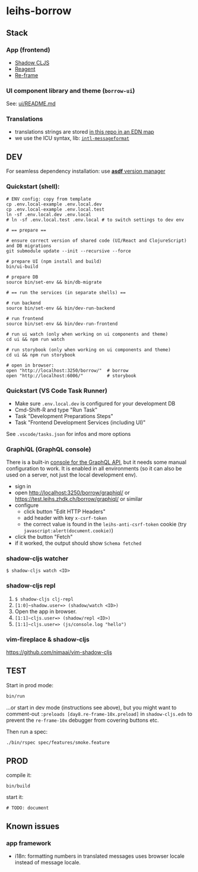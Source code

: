 # leihs-borrow

## Stack

### App (frontend)

- [Shadow CLJS](https://github.com/thheller/shadow-cljs)
- [Reagent](https://github.com/reagent-project/reagent)
- [Re-frame](https://github.com/day8/re-frame)

### UI component library and theme (`borrow-ui`)

See: [ui/README.md](ui/README.md)

### Translations

- translations strings are stored [in this repo in an EDN map](src/common/leihs/borrow/translations.cljc)
- we use the ICU syntax, lib: [`intl-messageformat`](https://formatjs.io/docs/intl-messageformat/)

## DEV

For seamless dependency installation: use [__asdf__ version manager](https://asdf-vm.com)

### Quickstart (shell):

```shell
# ENV config: copy from template
cp .env.local-example .env.local.dev
cp .env.local-example .env.local.test
ln -sf .env.local.dev .env.local
# ln -sf .env.local.test .env.local # to switch settings to dev env

# == prepare ==

# ensure correct version of shared code (UI/React and ClojureScript) and DB migrations
git submodule update --init --recursive --force

# prepare UI (npm install and build)
bin/ui-build

# prepare DB
source bin/set-env && bin/db-migrate

# == run the services (in separate shells) ==

# run backend
source bin/set-env && bin/dev-run-backend

# run frontend
source bin/set-env && bin/dev-run-frontend

# run ui watch (only when working on ui components and theme) 
cd ui && npm run watch

# run storybook (only when working on ui components and theme)
cd ui && npm run storybook

# open in browser:
open "http://localhost:3250/borrow/"  # borrow
open "http://localhost:6006/"         # storybook
```

### Quickstart (VS Code Task Runner)

- Make sure `.env.local.dev` is configured for your development DB
- Cmd-Shift-R and type "Run Task"
- Task "Development Preparations Steps"
- Task "Frontend Development Services (including UI)"

See `.vscode/tasks.json` for infos and more options

### Graph*i*QL (GraphQL console)

There is a built-in [console for the GraphQL API](https://github.com/graphql/graphiql/blob/main/packages/graphiql/README.md), but it needs some manual configuration to work.
It is enabled in all environments (so it can also be used on a server, not just the local development env).

- sign in
- open <http://localhost:3250/borrow/graphiql/> or <https://test.leihs.zhdk.ch/borrow/graphiql/> or similar
- configure
  - click button "Edit HTTP Headers"
  - add header with key `x-csrf-token`
  - the correct value is found in the `leihs-anti-csrf-token` cookie (try `javascript:alert(document.cookie)`)
- click the button "Fetch"
- if it worked, the output should show `Schema fetched`

### shadow-cljs watcher

`$ shadow-cljs watch <ID>`

### shadow-cljs repl

1. `$ shadow-cljs clj-repl`
2. `[1:0]~shadow.user=> (shadow/watch <ID>)`
3. Open the app in browser.
4. `[1:1]~cljs.user=> (shadow/repl <ID>)`
5. `[1:1]~cljs.user=> (js/console.log "hello")`

### vim-fireplace & shadow-cljs

https://github.com/nimaai/vim-shadow-cljs

## TEST

Start in prod mode:

```bash
bin/run
```

...or start in dev mode (instructions see above), but you might want to comment-out `:preloads [day8.re-frame-10x.preload]` in `shadow-cljs.edn` to prevent the `re-frame-10x` debugger from covering buttons etc. 

Then run a spec:

```bash
./bin/rspec spec/features/smoke.feature
```

## PROD

compile it:

```shell
bin/build
```

start it:

```shell
# TODO: document
```

## Known issues

### app framework

- i18n: formatting numbers in translated messages uses browser locale instead of message locale.

